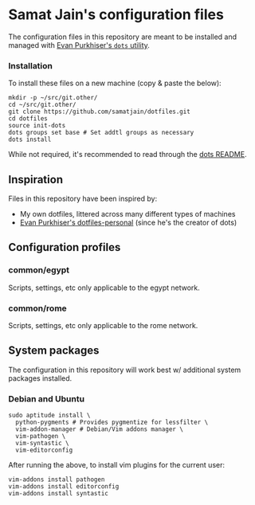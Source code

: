 # Samat Jain's configuration files

The configuration files in this repository are meant to be installed and managed with
[Evan Purkhiser's `dots` utility](https://github.com/EvanPurkhiser/dots).

### Installation

To install these files on a new machine (copy & paste the below):

    mkdir -p ~/src/git.other/
    cd ~/src/git.other/
    git clone https://github.com/samatjain/dotfiles.git
    cd dotfiles
    source init-dots
    dots groups set base # Set addtl groups as necessary
    dots install

While not required, it's recommended to read through the [dots
README](https://github.com/EvanPurkhiser/dots/blob/master/README.md).

## Inspiration

Files in this repository have been inspired by:

 * My own dotfiles, littered across many different types of machines
 * [Evan Purkhiser's dotfiles-personal](https://github.com/EvanPurkhiser/dots-personal/) (since he's the creator of dots)

## Configuration profiles

### common/egypt

Scripts, settings, etc only applicable to the egypt network.

### common/rome

Scripts, settings, etc only applicable to the rome network.

## System packages

The configuration in this repository will work best w/ additional system packages installed.

### Debian and Ubuntu

    sudo aptitude install \
      python-pygments # Provides pygmentize for lessfilter \
      vim-addon-manager # Debian/Vim addons manager \
      vim-pathogen \
      vim-syntastic \
      vim-editorconfig

After running the above, to install vim plugins for the current user:

    vim-addons install pathogen
    vim-addons install editorconfig
    vim-addons install syntastic

